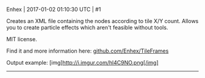 Enhex | 2017-01-02 01:10:30 UTC | #1

Creates an XML file containing the <texanim> nodes according to tile X/Y count.
Allows you to create particle effects which aren't feasible without tools.

MIT license.

Find it and more information here: [github.com/Enhex/TileFrames](https://github.com/Enhex/TileFrames)

Output example:
[img]http://i.imgur.com/hl4C9NO.png[/img]

-------------------------

